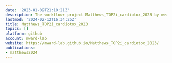 ```yaml
---
date: '2023-01-09T21:10:21Z'
description: The workflowr project Matthews_TOP2i_cardiotox_2023 by mward-lab
lastmod: '2024-02-12T16:34:25Z'
title: Matthews_TOP2i_cardiotox_2023
topics: []
platform: github
account: mward-lab
website: https://mward-lab.github.io/Matthews_TOP2i_cardiotox_2023/
publications:
- matthews2024
---
```


